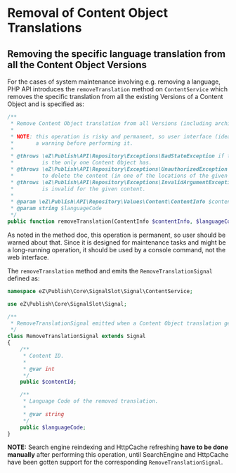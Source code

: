 # Removal of Content Object Translations

## Removing the specific language translation from all the Content Object Versions

For the cases of system maintenance involving e.g. removing a language, PHP API introduces
the `removeTranslation` method on `ContentService` which removes the specific translation from all
the existing Versions of a Content Object and is specified as:

```php
/**
 * Remove Content Object translation from all Versions (including archived ones) of a Content Object.
 *
 * NOTE: this operation is risky and permanent, so user interface (ideally CLI) should provide
 *       a warning before performing it.
 *
 * @throws \eZ\Publish\API\Repository\Exceptions\BadStateException if the specified translation
 *         is the only one Content Object has.
 * @throws \eZ\Publish\API\Repository\Exceptions\UnauthorizedException if the user is not allowed
 *         to delete the content (in one of the locations of the given Content Object).
 * @throws \eZ\Publish\API\Repository\Exceptions\InvalidArgumentException if languageCode argument
 *         is invalid for the given content.
 *
 * @param \eZ\Publish\API\Repository\Values\Content\ContentInfo $contentInfo
 * @param string $languageCode
 */
public function removeTranslation(ContentInfo $contentInfo, $languageCode);
```

As noted in the method doc, this operation is permanent, so user should be warned about that.
Since it is designed for maintenance tasks and might be a long-running operation, it should be used
by a console command, not the web interface.

The `removeTranslation` method and emits the `RemoveTranslationSignal` defined as:

```php
namespace eZ\Publish\Core\SignalSlot\Signal\ContentService;

use eZ\Publish\Core\SignalSlot\Signal;

/**
 * RemoveTranslationSignal emitted when a Content Object translation gets removed from all Versions.
 */
class RemoveTranslationSignal extends Signal
{
    /**
     * Content ID.
     *
     * @var int
     */
    public $contentId;

    /**
     * Language Code of the removed translation.
     *
     * @var string
     */
    public $languageCode;
}
```

**NOTE:** Search engine reindexing and HttpCache refreshing **have to be done manually** after
performing this operation, until SearchEngine and HttpCache have been gotten support for
the corresponding `RemoveTranslationSignal`.
